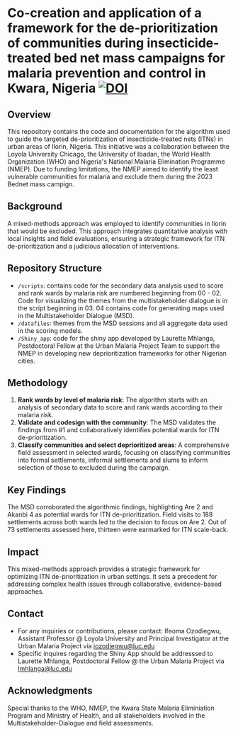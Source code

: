 # Co-creation and application of a framework for the de-prioritization of communities during insecticide-treated bed net mass campaigns for malaria prevention and control in Kwara, Nigeria  <a href="https://zenodo.org/doi/10.5281/zenodo.10854716"><img src="https://zenodo.org/badge/718266745.svg" alt="DOI"></a>
## Overview
This repository contains the code and documentation for the algorithm used to guide the targeted de-prioritization of insecticide-treated nets (ITNs) in urban areas of Ilorin, Nigeria. This initiative was a collaboration between the Loyola University Chicago, the University of Ibadan, the World Health Organization (WHO) and Nigeria's National Malaria Elimination Programme (NMEP). Due to funding limitations, the NMEP aimed to identify the least vulnerable communities for malaria and exclude them during the 2023 Bednet mass campign.

## Background
A mixed-methods approach was employed to identify communities in Ilorin that would be excluded. This approach integrates quantitative analysis with local insights and field evaluations, ensuring a strategic framework for ITN de-prioritization and a judicious allocation of interventions.

## Repository Structure
- `/scripts`: contains code for the secondary data analysis used to score and rank wards by malaria risk are numbered beginning from 00 - 02. Code for visualizing the themes from the multistakeholder dialogue is in the script beginning in 03. 04 contains code for generating maps used in the Multistakeholder Dialogue (MSD).
- `/datafiles`: themes from the MSD sessions and all aggregate data used in the scoring models.
- `/Shiny_app`: code for the shiny app developed by Laurette Mhlanga, Postdoctoral Fellow at the Urban Malaria Project Team to support the NMEP in developing new deprioritization frameworks for other Nigerian cities.

## Methodology
1. **Rank wards by level of malaria risk**: The algorithm starts with an analysis of secondary data to score and rank wards according to their malaria risk.
2. **Validate and codesign with the community**: The MSD validates the findings from #1 and collaboratively identifies potential wards for ITN de-prioritization.
3. **Classify communities and select deprioritized areas**: A comprehensive field assessment in selected wards, focusing on classifying communities into formal settlements, informal settlements and slums to inform selection of those to excluded during the campaign.

## Key Findings
The MSD corroborated the algorithmic findings, highlighting Are 2 and Akanbi 4 as potential wards for ITN de-prioritization.
Field visits to 188 settlements across both wards led to the decision to focus on Are 2. Out of 73 settlements assessed here, thirteen were earmarked for ITN scale-back.

## Impact
This mixed-methods approach provides a strategic framework for optimizing ITN de-prioritization in urban settings. It sets a precedent for addressing complex health issues through collaborative, evidence-based approaches.

## Contact
- For any inquiries or contributions, please contact: Ifeoma Ozodiegwu, Assistant Professor @ Loyola University and Principal Investigator at the Urban Malaria Project via iozodiegwu@luc.edu  
- Specific inquires regarding the Shiny App should be addresssed to Laurette Mhlanga, Postdoctoral Fellow @ the Urban Malaria Project via lmhlanga@luc.edu

## Acknowledgments
Special thanks to the WHO, NMEP, the Kwara State Malaria Eliminiation Program and Ministry of Health, and all stakeholders involved in the Multistakeholder-Dialogue and field assessments.
